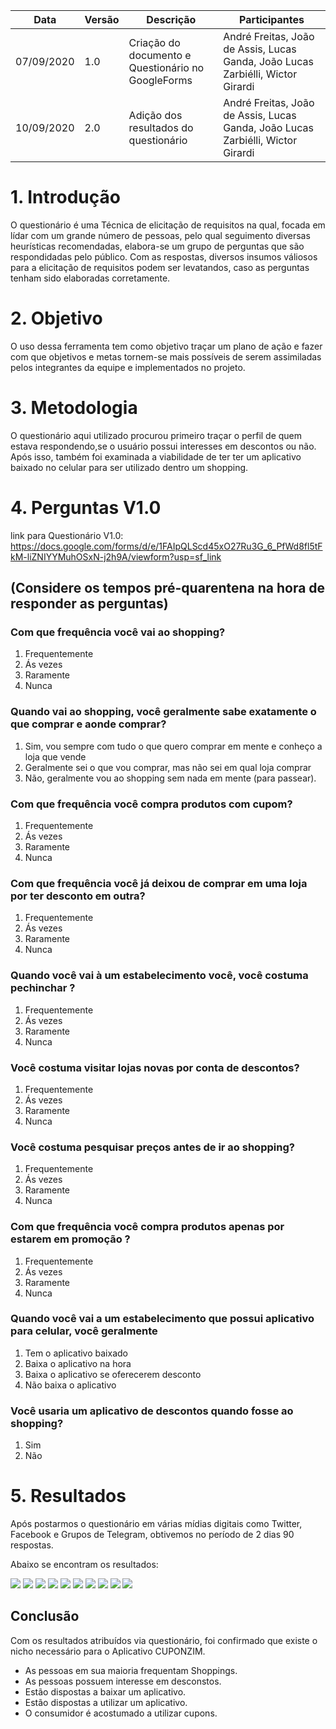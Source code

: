 | Data       | Versão | Descrição                                          | Participantes                                                                   |
| ---------- | ------ | -------------------------------------------------- | ------------------------------------------------------------------------------- |
| 07/09/2020 | 1.0    | Criação do documento e Questionário no GoogleForms | André Freitas, João de Assis, Lucas Ganda, João Lucas Zarbiélli, Wictor Girardi |
| 10/09/2020 | 2.0    |Adição dos resultados do questionário | André Freitas, João de Assis, Lucas Ganda, João Lucas Zarbiélli, Wictor Girardi |

# 1. Introdução

O questionário é uma Técnica de elicitação de requisitos na qual, focada em lídar com um grande número de pessoas, pelo qual seguimento diversas heurísticas recomendadas, elabora-se um grupo de perguntas que são respondidadas pelo público. Com as respostas, diversos insumos váliosos para a elicitação de requisitos podem ser levatandos, caso as perguntas tenham sido elaboradas corretamente.

# 2. Objetivo

O uso dessa ferramenta tem como objetivo traçar um plano de ação e fazer com que objetivos e metas tornem-se mais possíveis de serem assimiladas pelos integrantes da equipe e implementados no projeto.

# 3. Metodologia

O questionário aqui utilizado procurou primeiro traçar o perfil de quem estava respondendo,se o usuário possui interesses em descontos ou não.
Após isso, também foi examinada a viabilidade de ter ter um aplicativo baixado no celular para ser utilizado dentro um shopping.

# 4. Perguntas V1.0

link para Questionário V1.0: https://docs.google.com/forms/d/e/1FAIpQLScd45xO27Ru3G_6_PfWd8fl5tFkM-liZNIYYMuhOSxN-j2h9A/viewform?usp=sf_link

## (Considere os tempos pré-quarentena na hora de responder as perguntas)

### Com que frequência você vai ao shopping?

1. Frequentemente
2. Ás vezes
3. Raramente
4. Nunca

### Quando vai ao shopping, você geralmente sabe exatamente o que comprar e aonde comprar?

1.  Sim, vou sempre com tudo o que quero comprar em mente e conheço a loja que vende
2.  Geralmente sei o que vou comprar, mas não sei em qual loja comprar
3.  Não, geralmente vou ao shopping sem nada em mente (para passear).

### Com que frequência você compra produtos com cupom?

1. Frequentemente
2. Ás vezes
3. Raramente
4. Nunca

### Com que frequência você já deixou de comprar em uma loja por ter desconto em outra?

1. Frequentemente
2. Ás vezes
3. Raramente
4. Nunca

### Quando você vai à um estabelecimento você, você costuma pechinchar ?

1. Frequentemente
2. Ás vezes
3. Raramente
4. Nunca

### Você costuma visitar lojas novas por conta de descontos?

1. Frequentemente
2. Ás vezes
3. Raramente
4. Nunca

### Você costuma pesquisar preços antes de ir ao shopping?

1. Frequentemente
2. Ás vezes
3. Raramente
4. Nunca

### Com que frequência você compra produtos apenas por estarem em promoção ?

1.  Frequentemente
2.  Ás vezes
3.  Raramente
4.  Nunca

### Quando você vai a um estabelecimento que possui aplicativo para celular, você geralmente

1.  Tem o aplicativo baixado
2.  Baixa o aplicativo na hora
3.  Baixa o aplicativo se oferecerem desconto
4.  Não baixa o aplicativo

### Você usaria um aplicativo de descontos quando fosse ao shopping?

1.  Sim
2.  Não



# 5. Resultados

Após postarmos o questionário em várias mídias digitais como Twitter, Facebook e Grupos de Telegram, obtivemos no período de 2 dias 90 respostas.

Abaixo se encontram os resultados:


![](https://i.imgur.com/AkFqAD4.png)
![](https://i.imgur.com/CgO0auS.png)
![](https://i.imgur.com/KL8sgwf.png)
![](https://i.imgur.com/C9Kr5CG.png)
![](https://i.imgur.com/75dkqBw.png)
![](https://i.imgur.com/osq7I1i.png)
![](https://i.imgur.com/VGkg9i8.png)
![](https://i.imgur.com/Z10Qa2E.png)
![](https://i.imgur.com/LJ42BML.png)
![](https://i.imgur.com/mIlqmgp.png)

## Conclusão

Com os resultados atribuídos via questionário, foi confirmado que existe o nicho necessário para o Aplicativo CUPONZIM.

* As pessoas em sua maioria frequentam Shoppings.
* As pessoas possuem interesse em desconstos.
* Estão dispostas a baixar um aplicativo.
* Estão dispostas a utilizar um aplicativo.
* O consumidor é acostumado a utilizar cupons.

